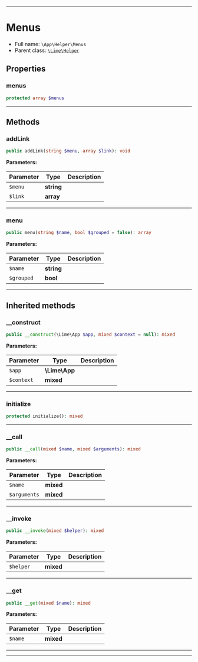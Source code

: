 ***

# Menus

* Full name: `\App\Helper\Menus`
* Parent class: [`\Lime\Helper`](../../Lime/Helper.md)

## Properties

### menus

```php
protected array $menus
```

***

## Methods

### addLink

```php
public addLink(string $menu, array $link): void
```

**Parameters:**

| Parameter | Type | Description |
|-----------|------|-------------|
| `$menu` | **string** |  |
| `$link` | **array** |  |

***

### menu

```php
public menu(string $name, bool $grouped = false): array
```

**Parameters:**

| Parameter | Type | Description |
|-----------|------|-------------|
| `$name` | **string** |  |
| `$grouped` | **bool** |  |

***

## Inherited methods

### __construct

```php
public __construct(\Lime\App $app, mixed $context = null): mixed
```

**Parameters:**

| Parameter | Type | Description |
|-----------|------|-------------|
| `$app` | **\Lime\App** |  |
| `$context` | **mixed** |  |

***

### initialize

```php
protected initialize(): mixed
```

***

### __call

```php
public __call(mixed $name, mixed $arguments): mixed
```

**Parameters:**

| Parameter | Type | Description |
|-----------|------|-------------|
| `$name` | **mixed** |  |
| `$arguments` | **mixed** |  |

***

### __invoke

```php
public __invoke(mixed $helper): mixed
```

**Parameters:**

| Parameter | Type | Description |
|-----------|------|-------------|
| `$helper` | **mixed** |  |

***

### __get

```php
public __get(mixed $name): mixed
```

**Parameters:**

| Parameter | Type | Description |
|-----------|------|-------------|
| `$name` | **mixed** |  |

***


***

